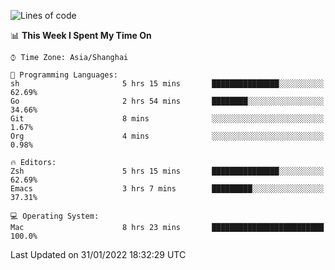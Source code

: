 <!--START_SECTION:waka-->
![Lines of code](https://img.shields.io/badge/From%20Hello%20World%20I%27ve%20Written-22%20Thousand%20lines%20of%20code-blue)

📊 **This Week I Spent My Time On** 

```text
⌚︎ Time Zone: Asia/Shanghai

💬 Programming Languages: 
sh                       5 hrs 15 mins       ███████████████░░░░░░░░░░   62.69% 
Go                       2 hrs 54 mins       ████████░░░░░░░░░░░░░░░░░   34.66% 
Git                      8 mins              ░░░░░░░░░░░░░░░░░░░░░░░░░   1.67% 
Org                      4 mins              ░░░░░░░░░░░░░░░░░░░░░░░░░   0.98%

🔥 Editors: 
Zsh                      5 hrs 15 mins       ███████████████░░░░░░░░░░   62.69% 
Emacs                    3 hrs 7 mins        █████████░░░░░░░░░░░░░░░░   37.31%

💻 Operating System: 
Mac                      8 hrs 23 mins       █████████████████████████   100.0%

```


 Last Updated on 31/01/2022 18:32:29 UTC
<!--END_SECTION:waka-->

